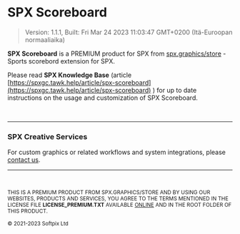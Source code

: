 # SPX Scoreboard
> Version: 1.1.1, Built: Fri Mar 24 2023 11:03:47 GMT+0200 (Itä-Euroopan normaaliaika)

**SPX Scoreboard** is a PREMIUM product for SPX from [spx.graphics/store](https://spx.graphics/store) - Sports scorebord extension for SPX.

Please read **SPX Knowledge Base** (article  [https://spxgc.tawk.help/article/spx-scoreboard](https://spxgc.tawk.help/article/spx-scoreboard) ) for up to date instructions on the usage and customization of SPX Scoreboard.

<br>

---

### SPX Creative Services

For custom graphics or related workflows and system integrations, please [contact us](https://spx.graphics/contact). 

---

<BR>
<small>

THIS IS A PREMIUM PRODUCT FROM SPX.GRAPHICS/STORE AND BY USING OUR WEBSITES, PRODUCTS AND SERVICES, YOU AGREE TO THE TERMS MENTIONED IN THE LICENSE FILE **LICENSE_PREMIUM.TXT** AVAILABLE [ONLINE](https://storage.googleapis.com/spx-gc-bucket-fi/StoreAssets/LICENSES/LICENSE_PREMIUM.TXT) AND IN THE ROOT FOLDER OF THIS PRODUCT.

&copy; 2021-2023 Softpix Ltd
</small>


